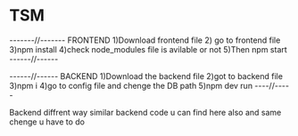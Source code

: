 # TSM

-------//-------
FRONTEND
1)Download frontend file
2) go to frontend file
3)npm install
4)check node_modules file is avilable or not
5)Then npm start
------//------

------//------
BACKEND
1)Download the backend file
2)got to backend file
3)npm i
4)go to config file and chenge the DB path
5)npm dev run
----//-----

Backend diffrent way
similar backend code u can find here also
and same chenge u have to do
